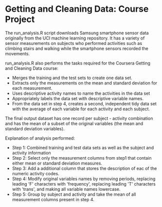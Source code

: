 Getting and Cleaning Data: Course Project
======================

The run_analysis.R script downloads Samsung smartphone sensor data originally from the UCI machine learning repository. It has a variety of sensor measurements on subjects who performed activities such as climbing stairs and walking while the smartphone sensors recorded the movements. 

run_analysis.R also performs the tasks required for the Coursera Getting and Cleaning Data course:

* Merges the training and the test sets to create one data set.
* Extracts only the measurements on the mean and standard deviation for each measurement. 
* Uses descriptive activity names to name the activities in the data set
* Appropriately labels the data set with descriptive variable names. 
* From the data set in step 4, creates a second, independent tidy data set with the average of each variable for each activity and each subject.

The final output dataset has one record per subject - activity combination and has the mean of a subset of the original variables (the mean and standard deviation variables).

Explanation of analysis performed:

* Step 1: Combined training and test data sets as well as the subject and activity information
* Step 2: Select only the measurement columns from step1 that contain either mean or standard deviation measures.
* Step 3: Add a additional column that stores the description of eac of the numeric activity codes.
* Step 4: Modify original variables names by removing periods, replacing leading 'F' characters with 'frequency', replacing leading 'T' characters with 'trans', and making all variable names lowercase.
* Step 5: Group by subject and activity and take the mean of all measurement columns present in step 4.